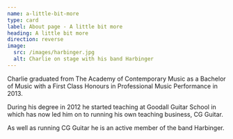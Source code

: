 ```yaml
---
name: a-little-bit-more
type: card
label: About page - A little bit more
heading: A little bit more
direction: reverse
image:
  src: /images/harbinger.jpg
  alt: Charlie on stage with his band Harbinger
---
```

Charlie graduated from The Academy of Contemporary Music as a Bachelor of Music with a First Class Honours in Professional Music Performance in 2013.

During his degree in 2012 he started teaching at Goodall Guitar School in which has now led him on to running his own teaching business, CG Guitar.

As well as running CG Guitar he is an active member of the band Harbinger.